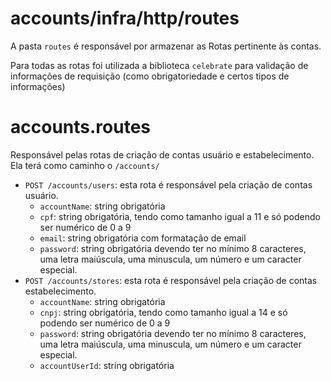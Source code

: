 # **accounts/infra/http/routes**

A pasta `routes` é responsável por armazenar as Rotas pertinente às contas.

Para todas as rotas foi utilizada a biblioteca `celebrate` para validação de informações de requisição (como obrigatoriedade e certos tipos de informações)

# accounts.routes
Responsável pelas rotas de criação de contas usuário e estabelecimento. Ela terá como caminho o `/accounts/`
- `POST /accounts/users`: esta rota é responsável pela criação de contas usuário.
    - `accountName`: string obrigatória
    - `cpf`: string obrigatória, tendo como tamanho igual a 11 e só podendo ser numérico de 0 a 9
    - `email`: string obrigatória com formatação de email
    - `password`: string obrigatória devendo ter no mínimo 8 caracteres, uma letra maiúscula, uma minuscula, um número e um caracter especial.
- `POST /accounts/stores`: esta rota é responsável pela criação de contas estabelecimento.
    - `accountName`: string obrigatória
    - `cnpj`: string obrigatória, tendo como tamanho igual a 14 e só podendo ser numérico de 0 a 9
    - `password`: string obrigatória devendo ter no mínimo 8 caracteres, uma letra maiúscula, uma minuscula, um número e um caracter especial.
    - `accountUserId`: string obrigatória
